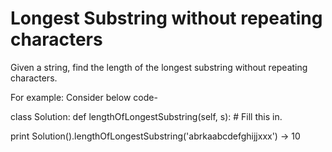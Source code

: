 # Longest Substring without repeating characters

Given a string, find the length of the longest substring without repeating characters.<br>

For example:
Consider below code- 

class Solution:
  def lengthOfLongestSubstring(self, s):
    # Fill this in.

print Solution().lengthOfLongestSubstring('abrkaabcdefghijjxxx')
-> 10
